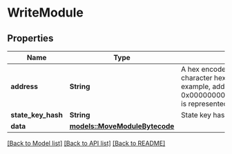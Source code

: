 # WriteModule

## Properties

Name | Type | Description | Notes
------------ | ------------- | ------------- | -------------
**address** | **String** | A hex encoded 32 byte Aptos account address.  This is represented in a string as a 64 character hex string, sometimes shortened by stripping leading 0s, and adding a 0x.  For example, address 0x0000000000000000000000000000000000000000000000000000000000000001 is represented as 0x1.  | 
**state_key_hash** | **String** | State key hash | 
**data** | [**models::MoveModuleBytecode**](MoveModuleBytecode.md) |  | 

[[Back to Model list]](../README.md#documentation-for-models) [[Back to API list]](../README.md#documentation-for-api-endpoints) [[Back to README]](../README.md)


